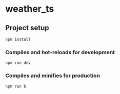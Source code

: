 # weather_ts

## Project setup
```
npm install
```

### Compiles and hot-reloads for development
```
npm run dev
```

### Compiles and minifies for production
```
npm run b
```
